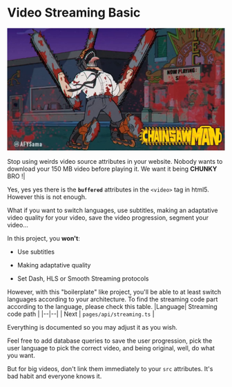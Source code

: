 
# Video Streaming Basic

  

![simpson chainsaw man](https://raw.githubusercontent.com/dilaouid/shitshit/main/readme/streaming.jpg)

  

Stop using weirds video source attributes in your website. Nobody wants to download your 150 MB video before playing it. We want it being **CHUNKY** BRO !|

  

Yes, yes yes there is the **`buffered`** attributes in the `<video>` tag in html5. However this is not enough.

What if you want to switch languages, use subtitles, making an adaptative video quality for your video, save the video progression, segment your video...

  

In this project, you **won't**:

  

- Use subtitles

- Making adaptative quality

- Set Dash, HLS or Smooth Streaming protocols

  

However, with this "boilerplate" like project, you'll be able to at least switch languages according to your architecture.  To find the streaming code part according to the language, please check this table.
|Language| Streaming code path |
|--|--|
| Next | `pages/api/streaming.ts` |

Everything is documented so you may adjust it as you wish.

  

Feel free to add database queries to save the user progression, pick the user language to pick the correct video, and being original, well, do what you want.

  

But for big videos, don't link them immediately to your `src` attributes. It's bad habit and everyone knows it.